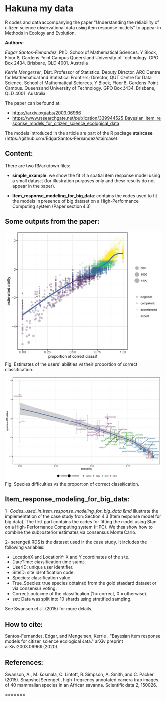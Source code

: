 # Hakuna my data
R codes and data accompanying the paper "Understanding the reliability of citizen science observational data using item response models" to appear in Methods in Ecology and Evolution.

__Authors:__

*Edgar Santos-Fernandez*, PhD. School of Mathematical Sciences. Y Block, Floor 8, Gardens Point Campus
Queensland University of Technology. GPO Box 2434. Brisbane, QLD 4001. Australia

*Kerrie Mengersen*, Dist. Professor of Statistics. Deputy Director, ARC Centre for Mathematical and Statistical Frontiers;
Director, QUT Centre for Data Science. School of Mathematical Sciences. Y Block, Floor 8, Gardens Point Campus.
Queensland University of Technology. GPO Box 2434. Brisbane, QLD 4001. Australia


The paper can be found at:

* https://arxiv.org/abs/2003.06966
* https://www.researchgate.net/publication/339944525_Bayesian_item_response_models_for_citizen_science_ecological_data

The models introduced in the article are part of the R package **staircase** (https://github.com/EdgarSantos-Fernandez/staircase).


## Content:

There are two RMarkdown files:

* **simple_example**: we show the fit of a spatial item response model using a small dataset (for illustration purposes only and these results do not appear in the paper).

* **Item_response_modeling_for_big_data**: contains the codes used to fit the models in presence of big dataset on a High-Performance Computing system (Paper section 4.3)
 


## Some outputs from the paper:

![Alt text](https://github.com/EdgarSantos-Fernandez/hakuna/blob/main/seren_abil.jpg?raw=true "Title")
Fig: Estimates of the users' abilities vs their proportion of correct classification.

![Alt text](https://github.com/EdgarSantos-Fernandez/hakuna/blob/main/prob_vs_species.jpg?raw=true "Title")
Fig: Species difficulties vs the proportion of correct classification.


## Item_response_modeling_for_big_data:

1- _Codes_used_in_Item_response_modeling_for_big_data.Rmd_ illustrate the implementation of the case study from Section 4.3 (Item response model for big data).
The first part contains the codes for fitting the model using Stan on a High-Performance Computing system (HPC).
We then show how to combine the subposterior estimates via consensus Monte Carlo.


2- serengeti.RDS is the dataset used in the case study. 
It includes the following variables:
-	LocationX and LocationY: X and Y coordinates of the site.
- DateTime: classification time stamp.
-	UserID: unique user identifier.
-	SiteID: site identification code.
- Species: classification value. 
-	True_Species: true species obtained from the gold standard dataset or via consensus voting.
-	Correct: outcome of the classification (1 = correct, 0 = otherwise).
- set: Data was split into 10 shards using stratified sampling. 

See Swanson et al. (2015) for more details.

## How to cite:
Santos-Fernandez, Edgar, and Mengersen, Kerrie . "Bayesian item response models for citizen science ecological data." arXiv preprint arXiv:2003.06966 (2020).


## References:

Swanson, A., M. Kosmala, C. Lintott, R. Simpson, A. Smith, and C. Packer (2015).
Snapshot Serengeti, high-frequency annotated camera trap images of 40 mammalian species in an African savanna. Scientific data 2, 150026.

=======


